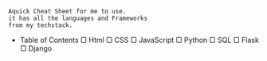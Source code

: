 ```
Aquick Cheat Sheet for me to use. 
it has all the languages and Frameworks 
from my techstack.
```
- Table of Contents
▢ Html
▢ CSS
▢ JavaScript
▢ Python 
▢ SQL
▢ Flask 
▢ Django
